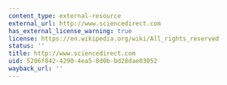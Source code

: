 ```yaml
---
content_type: external-resource
external_url: http://www.sciencedirect.com
has_external_license_warning: true
license: https://en.wikipedia.org/wiki/All_rights_reserved
status: ''
title: http://www.sciencedirect.com
uid: 5206f842-4290-4ea5-8d0b-bd28dae03052
wayback_url: ''
---
```

